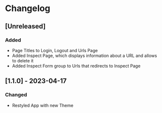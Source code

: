 # Changelog

## [Unreleased]

### Added

- Page Titles to Login, Logout and Urls Page
- Added Inspect Page, which displays information about a URL and allows to delete it
- Added Inspect Form group to Urls that redirects to Inspect Page

## [1.1.0] - 2023-04-17

### Changed

- Restyled App with new Theme